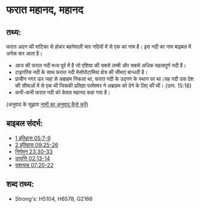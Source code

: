 # फरात महानद, महानद #

## तथ्य: ##

फरात अदन की वाटिका से होकर बहनेवाली चार नदियों में से एक का नाम है। इस नदी का नाम बाइबल में अनेक बार आता है।

* आज की फरात नदी मध्य पूर्व में है जो एशिया की सबसे लम्बी और सबसे अधिक महत्वपूर्ण नदी है।
* टाइगरिस नदी के साथ फरात नदी मेसोपोटामिया क्षेत्र की सीमाएं बान्धती है।
* प्राचीन नगर ऊर जहां से अब्राहम निकला था, फरात नदी के उद्गण के स्थान पर था।यह नदी उस देश की सीमाओं में से एक थी जिसकी प्रतिज्ञा परमेश्वर ने अब्राहम को देने के लिए की थी। (उत्प. 15:18)
* कभी-कभी फरात नदी को केवल महानद कहा गया है।

(अनुवाद के सुझाव [नामों का अनुवाद कैसे करें](rc://en/ta/man/translate/translate-names))

## बाइबल संदर्भ: ##

* [1 इतिहास 05:7-9](rc://en/tn/help/1ch/05/07)
* [2 इतिहास 09:25-26](rc://en/tn/help/2ch/09/25)
* [निर्गमन 23:30-33](rc://en/tn/help/exo/23/30)
* [उत्पत्ति 02:13-14](rc://en/tn/help/gen/02/13)
* [यशायाह 07:20-22](rc://en/tn/help/isa/07/20)

## शब्द तथ्य: ##

* Strong's: H5104, H6578, G2166
